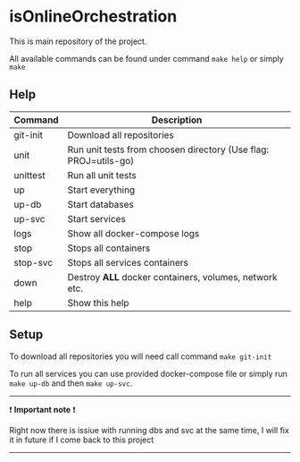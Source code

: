 # isOnlineOrchestration

This is main repository of the project.

All available commands can be found under command `make help` or simply `make`

## Help

| Command  | Description                                                     |
| -------- | --------------------------------------------------------------- |
| git-init | Download all repositories                                       |
| unit     | Run unit tests from choosen directory (Use flag: PROJ=utils-go) |
| unittest | Run all unit tests                                              |
| up       | Start everything                                                |
| up-db    | Start databases                                                 |
| up-svc   | Start services                                                  |
| logs     | Show all docker-compose logs                                    |
| stop     | Stops all containers                                            |
| stop-svc | Stops all services containers                                   |
| down     | Destroy **ALL** docker containers, volumes, network etc.        |
| help     | Show this help                                                  |

## Setup

To download all repositories you will need call command `make git-init`

To run all services you can use provided docker-compose file or simply run `make up-db` and then `make up-svc`. 

---

:exclamation: **Important note** :exclamation:

Right now there is issiue with running dbs and svc at the same time, I will fix it in future if I come back to this project

---
